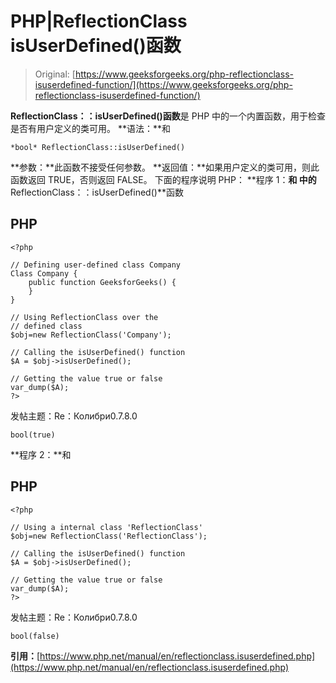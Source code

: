 # PHP|ReflectionClass isUserDefined()函数

> Original: [https://www.geeksforgeeks.org/php-reflectionclass-isuserdefined-function/](https://www.geeksforgeeks.org/php-reflectionclass-isuserdefined-function/)

**ReflectionClass：：isUserDefined()函数**是 PHP 中的一个内置函数，用于检查是否有用户定义的类可用。
**语法：**和

```
*bool* ReflectionClass::isUserDefined()
```

**参数：**此函数不接受任何参数。
**返回值：**如果用户定义的类可用，则此函数返回 TRUE，否则返回 FALSE。
下面的程序说明 PHP：
**程序 1：**和
中的**ReflectionClass：：isUserDefined()**函数

## PHP

```
<?php

// Defining user-defined class Company
Class Company {
    public function GeeksforGeeks() {
    }
}

// Using ReflectionClass over the
// defined class
$obj=new ReflectionClass('Company');

// Calling the isUserDefined() function
$A = $obj->isUserDefined();

// Getting the value true or false
var_dump($A);
?>
```

发帖主题：Re：Колибри0.7.8.0

```
bool(true)
```

**程序 2：**和

## PHP

```
<?php

// Using a internal class 'ReflectionClass'
$obj=new ReflectionClass('ReflectionClass');

// Calling the isUserDefined() function
$A = $obj->isUserDefined();

// Getting the value true or false
var_dump($A);
?>
```

发帖主题：Re：Колибри0.7.8.0

```
bool(false)
```

**引用：**[https://www.php.net/manual/en/reflectionclass.isuserdefined.php](https://www.php.net/manual/en/reflectionclass.isuserdefined.php)
